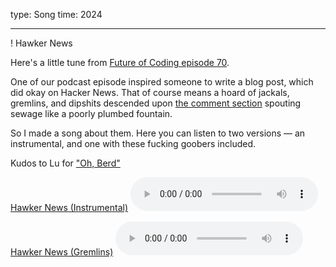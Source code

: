 type: Song
time: 2024

---

! Hawker News

Here's a little tune from [Future of Coding episode 70](https://futureofcoding.org/episodes/70).

One of our podcast episode inspired someone to write a blog post, which did okay on Hacker News. That of course means a hoard of jackals, gremlins, and dipshits descended upon [the comment section](https://news.ycombinator.com/item?id=38324486) spouting sewage like a poorly plumbed fountain.

So I made a song about them. Here you can listen to two versions — an instrumental, and one with these fucking goobers included.

Kudos to Lu for ["Oh, Berd"](https://www.youtube.com/watch?v=WMJ1H3Ai-qs)

<p class="audio">
  <a download href="https://d3um8l2sa8g9bu.cloudfront.net/hawker-news/hawker-news-instrumental.mp3">Hawker News (Instrumental)</a>
  <audio src="https://d3um8l2sa8g9bu.cloudfront.net/hawker-news/hawker-news-instrumental.mp3" controls preload="metadata"></audio>
</p>

<p class="audio">
  <a download href="https://d3um8l2sa8g9bu.cloudfront.net/hawker-news/hawker-news-gremlins.mp3">Hawker News (Gremlins)</a>
  <audio src="https://d3um8l2sa8g9bu.cloudfront.net/hawker-news/hawker-news-gremlins.mp3" controls preload="metadata"></audio>
</p>
